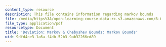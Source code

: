 ```yaml
---
content_type: resource
description: This file contains information regarding markov bounds
file: /media/https%3A/open-learning-course-data-rc.s3.amazonaws.com/6-042j-mathematics-for-computer-science-spring-2015/9dfd4ce31a6af4db52b39ab32266cd89_MIT6_042JS15_MarkovBounds.pdf
file_type: application/pdf
resourcetype: Document
title: 'Deviation: Markov & Chebyshev Bounds: Markov Bounds'
uid: 9dfd4ce3-1a6a-f4db-52b3-9ab32266cd89
---
```


